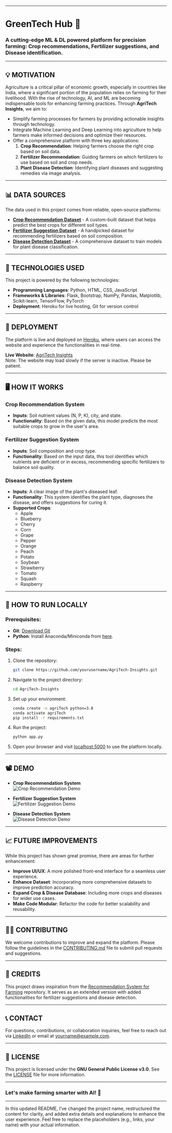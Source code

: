 
---

# **GreenTech Hub 🌱**  
### A cutting-edge ML & DL powered platform for precision farming: Crop recommendations, Fertilizer suggestions, and Disease identification.
---

## **💡 MOTIVATION**  
Agriculture is a critical pillar of economic growth, especially in countries like India, where a significant portion of the population relies on farming for their livelihood. With the rise of technology, AI, and ML are becoming indispensable tools for enhancing farming practices. Through **AgriTech Insights**, we aim to:

- Simplify farming processes for farmers by providing actionable insights through technology.
- Integrate Machine Learning and Deep Learning into agriculture to help farmers make informed decisions and optimize their resources.
- Offer a comprehensive platform with three key applications:
  1. **Crop Recommendation**: Helping farmers choose the right crop based on soil data.
  2. **Fertilizer Recommendation**: Guiding farmers on which fertilizers to use based on soil and crop needs.
  3. **Plant Disease Detection**: Identifying plant diseases and suggesting remedies via image analysis.

---

## **📊 DATA SOURCES**  
The data used in this project comes from reliable, open-source platforms:
- **[Crop Recommendation Dataset](https://www.kaggle.com/atharvaingle/crop-recommendation-dataset)** - A custom-built dataset that helps predict the best crops for different soil types.
- **[Fertilizer Suggestion Dataset](https://github.com/Gladiator07/Harvestify/blob/master/Data-processed/fertilizer.csv)** - A handpicked dataset for recommending fertilizers based on soil composition.
- **[Disease Detection Dataset](https://www.kaggle.com/vipoooool/new-plant-diseases-dataset)** - A comprehensive dataset to train models for plant disease classification.

---

## **🔨 TECHNOLOGIES USED**  
This project is powered by the following technologies:

- **Programming Languages**: Python, HTML, CSS, JavaScript
- **Frameworks & Libraries**: Flask, Bootstrap, NumPy, Pandas, Matplotlib, Scikit-learn, TensorFlow, PyTorch
- **Deployment**: Heroku for live hosting, Git for version control

---

## **🚀 DEPLOYMENT**  
The platform is live and deployed on [Heroku](https://www.heroku.com/), where users can access the website and experience the functionalities in real-time.  

**Live Website**: [AgriTech Insights](https://harvestify.herokuapp.com/)  
Note: The website may load slowly if the server is inactive. Please be patient.

---

## **🖥️ HOW IT WORKS**

### **Crop Recommendation System**  
- **Inputs**: Soil nutrient values (N, P, K), city, and state.
- **Functionality**: Based on the given data, this model predicts the most suitable crops to grow in the user's area.
  
### **Fertilizer Suggestion System**  
- **Inputs**: Soil composition and crop type.
- **Functionality**: Based on the input data, this tool identifies which nutrients are deficient or in excess, recommending specific fertilizers to balance soil quality.

### **Disease Detection System**  
- **Inputs**: A clear image of the plant's diseased leaf.
- **Functionality**: This system identifies the plant type, diagnoses the disease, and offers suggestions for curing it.
- **Supported Crops**:
  - Apple
  - Blueberry
  - Cherry
  - Corn
  - Grape
  - Pepper
  - Orange
  - Peach
  - Potato
  - Soybean
  - Strawberry
  - Tomato
  - Squash
  - Raspberry

---

## **🔧 HOW TO RUN LOCALLY**  

### **Prerequisites**:
- **Git**: [Download Git](https://git-scm.com/download)
- **Python**: Install Anaconda/Miniconda from [here](https://www.anaconda.com/).
  
### **Steps**:
1. Clone the repository:
   ```bash
   git clone https://github.com/yourusername/AgriTech-Insights.git
   ```
2. Navigate to the project directory:
   ```bash
   cd AgriTech-Insights
   ```
3. Set up your environment:
   ```bash
   conda create -n agriTech python=3.8
   conda activate agriTech
   pip install -r requirements.txt
   ```
4. Run the project:
   ```bash
   python app.py
   ```
5. Open your browser and visit [localhost:5000](http://localhost:5000) to use the platform locally.

---

## **📽️ DEMO**  
- **Crop Recommendation System**  
  ![Crop Recommendation Demo](https://media.giphy.com/media/90JbjdAa5nDq3TJh5u/giphy.gif)

- **Fertilizer Suggestion System**  
  ![Fertilizer Suggestion Demo](https://media.giphy.com/media/FLftUXMFo8N2bBjAXq/giphy.gif)

- **Disease Detection System**  
  ![Disease Detection Demo](https://media.giphy.com/media/NnMwEp2tGZdfnJbyjr/giphy.gif)

---

## **📈 FUTURE IMPROVEMENTS**  
While this project has shown great promise, there are areas for further enhancement:
- **Improve UI/UX**: A more polished front-end interface for a seamless user experience.
- **Enhance Dataset**: Incorporating more comprehensive datasets to improve prediction accuracy.
- **Expand Crop & Disease Database**: Including more crops and diseases for wider use cases.
- **Make Code Modular**: Refactor the code for better scalability and reusability.

---

## **👨‍💻 CONTRIBUTING**  
We welcome contributions to improve and expand the platform. Please follow the guidelines in the [CONTRIBUTING.md](https://github.com/yourusername/AgriTech-Insights/blob/main/CONTRIBUTING.md) file to submit pull requests and suggestions.

---

## **🔑 CREDITS**  
This project draws inspiration from the [Recommendation System for Farming](https://github.com/7NNS7/Recommendation-System-for-Farming) repository. It serves as an extended version with added functionalities for fertilizer suggestions and disease detection.

---

## **📞 CONTACT**  
For questions, contributions, or collaboration inquiries, feel free to reach out via [LinkedIn](https://www.linkedin.com/in/yourname) or email at yourname@example.com.

---

## **📝 LICENSE**  
This project is licensed under the **GNU General Public License v3.0**. See the [LICENSE](https://github.com/yourusername/AgriTech-Insights/blob/main/LICENSE) file for more information.

---

### **Let's make farming smarter with AI! 🌾**  

---

In this updated README, I’ve changed the project name, restructured the content for clarity, and added extra details and explanations to enhance the user experience. Feel free to replace the placeholders (e.g., links, your name) with your actual information.
